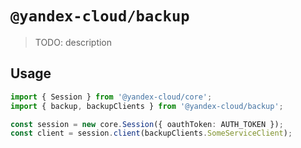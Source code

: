 # `@yandex-cloud/backup`

> TODO: description

## Usage

```ts
import { Session } from '@yandex-cloud/core';
import { backup, backupClients } from '@yandex-cloud/backup';

const session = new core.Session({ oauthToken: AUTH_TOKEN });
const client = session.client(backupClients.SomeServiceClient);

```
